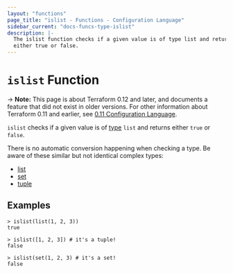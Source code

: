 ```yaml
---
layout: "functions"
page_title: "islist - Functions - Configuration Language"
sidebar_current: "docs-funcs-type-islist"
description: |-
  The islist function checks if a given value is of type list and returns
  either true or false.
---
```


# `islist` Function

-> **Note:** This page is about Terraform 0.12 and later, and documents a
feature that did not exist in older versions. For other information about
Terraform 0.11 and earlier, see
[0.11 Configuration Language](../../configuration-0-11/index.html).

`islist` checks if a given value is of [type](../types.html) `list` and returns
either `true` or `false`.

There is no automatic conversion happening when checking a type. Be aware of
these similar but not identical complex types:

- [list](../types.html#list-)
- [set](../types.html#set-)
- [tuple](../types.html#tuple-)

## Examples

```
> islist(list(1, 2, 3))
true

> islist([1, 2, 3]) # it's a tuple!
false

> islist(set(1, 2, 3) # it's a set!
false
```
